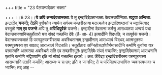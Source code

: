 +++
title = "23 येऽप्यन्यदेवता भक्ता"

+++
।।9.23।।**ये अपि अन्यदेवताभक्ताः** ये तु इन्द्रादिदेवताभक्ताः
केवलत्रयीनिष्ठाः **श्रद्धया अन्विताः** इन्द्रादीन् **यजन्ते; तेऽपि**
पूर्वोक्तेन न्यायेन सर्वस्य मच्छरीरतया मदात्मत्वेन इन्द्रादिशब्दानां च
मद्वाचित्वाद् वस्तुतो **माम् एव यजन्ते** अपि तु **अविधिपूर्वकं** यजन्ते।
इन्द्रादीनां देवतानां कर्मसु आराध्यतया अन्वयं यथा
वेदान्तवाक्यानिचतुर्होतारो यत्र संपदं गच्छन्ति देवैः (तै॰ आ॰ 4)
इत्यादीनि विदधति; न तत्पूर्वकं यजन्ते। वेदान्तवाक्यजातं हि
परमपुरुषशरीरतया अवस्थितानाम् इन्द्रादीनाम् आराध्यत्वं विदधद् आत्मभूतस्य
परमपुरुषस्य एव साक्षाद् आराध्यत्वं विदधाति। चतुर्होतारः
अग्निहोत्रदर्शपौर्णमासादीनि कर्माणि कुर्वाणा यत्र परमात्मनि आत्मतया
अवस्थिते सति एव तच्छरीरभूतैः इन्द्रादिदेवैः संपदं गच्छन्ति;
इन्द्रादिदेवानाम् आराधनानि एतानि कर्माणि मद्विषयाणि इति मां संपदं
गच्छन्ति इत्यर्थः। अतः त्रैविद्या इन्द्रादिशरीरस्य परमपुरुषस्य आराधनानि
एतानि कर्माणि; आराध्यः च स एव; इति न जानन्ति; ते च परिमितफलभागिनः
च्यवनस्वभावाः च भवन्ति; तद् आह --
